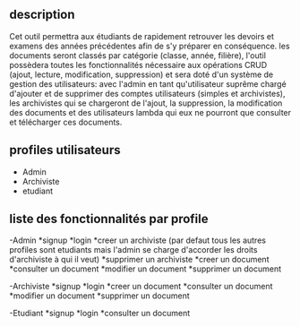 ## description
Cet outil permettra  aux étudiants de rapidement retrouver les devoirs et examens des années précédentes afin de s'y préparer en conséquence. les documents seront classés par catégorie (classe, année, filière), l'outil possèdera toutes les fonctionnalités nécessaire aux opérations CRUD (ajout, lecture, modification, suppression) et sera doté d'un système de gestion des utilisateurs: avec l'admin en tant qu'utilisateur suprême chargé d'ajouter et de supprimer des comptes utilisateurs (simples et archivistes), les archivistes qui se chargeront de l'ajout, la suppression, la modification des documents et des utilisateurs lambda qui eux ne pourront que consulter et télécharger ces documents.

## profiles utilisateurs
- Admin 
- Archiviste 
- etudiant

## liste des fonctionnalités par profile
-Admin
*signup
*login
*creer un archiviste (par defaut tous les autres profiles sont etudiants mais l'admin se charge d'accorder les droits d'archiviste à qui il veut)
*supprimer un archiviste
*creer un document
*consulter un document
*modifier un document
*supprimer un document

-Archiviste
*signup
*login
*creer un document
*consulter un document
*modifier un document
*supprimer un document

-Etudiant
*signup
*login
*consulter un document